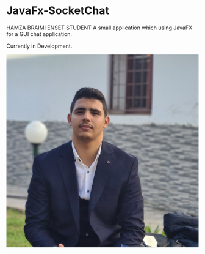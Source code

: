 # JavaFx-SocketChat
HAMZA  BRAIMI ENSET STUDENT
A small application which using JavaFX for a GUI chat application.

Currently in Development.
<p align="center">
<img src="hamza.jfif"/>
</p>
<p align="center">
